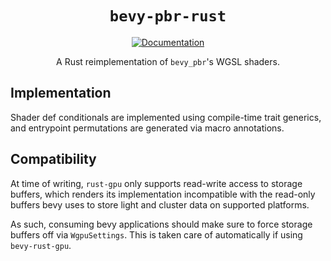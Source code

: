 <div align="center">

# `bevy-pbr-rust`

[![Documentation](https://img.shields.io/badge/docs-API-blue)](https://bevy-rust-gpu.github.io/bevy-pbr-rust/)

A Rust reimplementation of `bevy_pbr`'s WGSL shaders.

</div>

## Implementation

Shader def conditionals are implemented using compile-time trait generics, and entrypoint permutations are generated via macro annotations.

## Compatibility

At time of writing, `rust-gpu` only supports read-write access to storage buffers,
which renders its implementation incompatible with the read-only buffers bevy uses to store light and cluster data on supported platforms.

As such, consuming bevy applications should make sure to force storage buffers off via `WgpuSettings`.
This is taken care of automatically if using `bevy-rust-gpu`.


